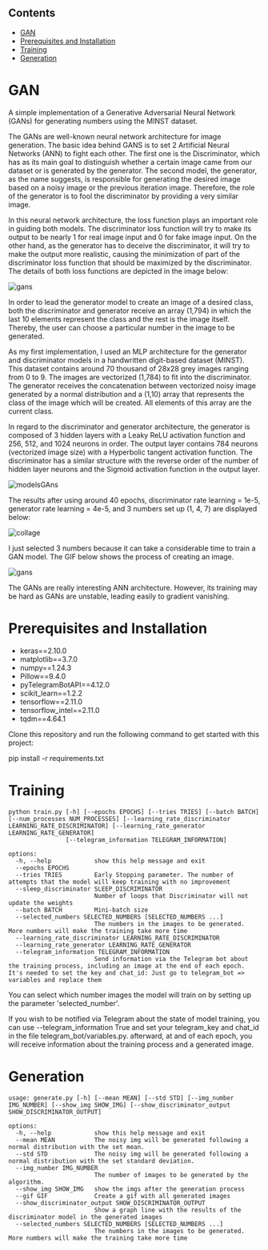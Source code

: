 ## Contents

- [GAN](#gan)
- [Prerequisites and Installation](#prerequisites-and-installation)
- [Training](#training)
- [Generation](#generation)

# GAN

A simple implementation of a Generative Adversarial Neural Network (GANs) for generating numbers using the MINST dataset.

The GANs are well-known neural network architecture for image generation. The basic idea behind GANS is to set 2 Artificial Neural Networks (ANN) to fight each other. The first one is the Discriminator, which has as its main goal to distinguish whether a certain image came from our dataset or is generated by the generator. The second model, the generator, as the name suggests, is responsible for generating the desired image based on a noisy image or the previous iteration image. Therefore, the role of the generator is to fool the discriminator by providing a very similar image. 

In this neural network architecture, the loss function plays an important role in guiding both models. The discriminator loss function will try to make its output to be nearly 1 for real image input and 0 for fake image input. On the other hand, as the generator has to deceive the discriminator, it will try to make the output more realistic, causing the minimization of part of the discriminator loss function that should be maximized by the discriminator. The details of both loss functions are depicted in the image below:

![gans](https://github.com/HerbertHipolito/generative-adversarial-neural-network/assets/94997683/b28e4147-7dc2-479c-b6b4-100867aeb37d)

In order to lead the generator model to create an image of a desired class, both the discriminator and generator receive an array (1,794) in which the last 10 elements represent the class and the rest is the image itself. Thereby, the user can choose a particular number in the image to be generated.

As my first implementation, I used an MLP architecture for the generator and discriminator models in a handwritten digit-based dataset (MINST). This dataset contains around 70 thousand of 28x28 grey images ranging from 0 to 9. The images are vectorized (1,784) to fit into the discriminator. The generator receives the concatenation between vectorized noisy image generated by a normal distribution and a (1,10) array that represents the class of the image which will be created. All elements of this array are the current class.

In regard to the discriminator and generator architecture, the generator is composed of 3 hidden layers with a Leaky ReLU activation function and 256, 512, and 1024 neurons in order. The output layer contains 784 neurons (vectorized image size) with a Hyperbolic tangent activation function. The discriminator has a similar structure with the reverse order of the number of hidden layer neurons and the Sigmoid activation function in the output layer.

![modelsGAns](https://github.com/HerbertHipolito/generative-adversarial-neural-network/assets/94997683/283fe337-6330-4f20-8861-e93b7af22a4e)

The results after using around 40 epochs, discriminator rate learning = 1e-5, generator rate learning = 4e-5, and 3 numbers set up (1, 4, 7) are displayed  below:

![collage](https://github.com/HerbertHipolito/generative-adversarial-neural-network/assets/94997683/28aad9c2-590d-4c61-9dd8-6f1b382555f9)

I just selected 3 numbers because it can take a considerable time to train a GAN model.
The GIF below shows the process of creating an image.

![gans](https://github.com/HerbertHipolito/generative-adversarial-neural-network/assets/94997683/52eac4bf-df49-484b-977a-6f1994a1ac22)

The GANs are really interesting ANN architecture. However, its training may be hard as GANs are unstable, leading easily to gradient vanishing. 

# Prerequisites and Installation

* keras==2.10.0
* matplotlib==3.7.0
* numpy==1.24.3
* Pillow==9.4.0
* pyTelegramBotAPI==4.12.0
* scikit_learn==1.2.2
* tensorflow==2.11.0
* tensorflow_intel==2.11.0
* tqdm==4.64.1

Clone this repository and run the following command to get started with this project:

pip install -r requirements.txt

# Training
```
python train.py [-h] [--epochs EPOCHS] [--tries TRIES] [--batch BATCH] [--num_processes NUM_PROCESSES] [--learning_rate_discriminator LEARNING_RATE_DISCRIMINATOR] [--learning_rate_generator LEARNING_RATE_GENERATOR]
                [--telegram_information TELEGRAM_INFORMATION]

options:
  -h, --help            show this help message and exit
  --epochs EPOCHS
  --tries TRIES         Early Stopping parameter. The number of attempts that the model will keep training with no improvement
  --sleep_discriminator SLEEP_DISCRIMINATOR
                        Number of loops that Discriminator will not update the weights
  --batch BATCH         Mini-batch size
  --selected_numbers SELECTED_NUMBERS [SELECTED_NUMBERS ...]
                        The numbers in the images to be generated. More numbers will make the training take more time
  --learning_rate_discriminator LEARNING_RATE_DISCRIMINATOR
  --learning_rate_generator LEARNING_RATE_GENERATOR
  --telegram_information TELEGRAM_INFORMATION
                        Send information via the Telegram bot about the training process, including an image at the end of each epoch. It's needed to set the key and chat_id: Just go to telegram_bot => variables and replace them

```
You can select which number images the model will train on by setting up the parameter 'selected_number'. 

If you wish to be notified via Telegram about the state of model training, you can use --telegram_information True and set your telegram_key and chat_id in the file telegram_bot/variables.py. afterward, at and of each epoch, you will receive information about the training process and a generated image.

# Generation

```
usage: generate.py [-h] [--mean MEAN] [--std STD] [--img_number IMG_NUMBER] [--show_img SHOW_IMG] [--show_discriminator_output SHOW_DISCRIMINATOR_OUTPUT]

options:
  -h, --help            show this help message and exit
  --mean MEAN           The noisy img will be generated following a normal distribution with the set mean.
  --std STD             The noisy img will be generated following a normal distribution with the set standard deviation.
  --img_number IMG_NUMBER
                        The number of images to be generated by the algorithm.
  --show_img SHOW_IMG   show the imgs after the generation process
  --gif GIF             Create a gif with all generated images
  --show_discriminator_output SHOW_DISCRIMINATOR_OUTPUT
                        Show a graph line with the results of the discriminator model in the generated images
  --selected_numbers SELECTED_NUMBERS [SELECTED_NUMBERS ...]
                        The numbers in the images to be generated. More numbers will make the training take more time

```


